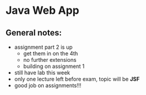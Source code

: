# Java Web App
## General notes:
- assignment part 2 is up
  - get them in on the 4th
  - no further extensions
  - building on assignment 1
- still have lab this week
- only one lecture left before exam, topic will be **JSF**
- good job on assignments!!!
